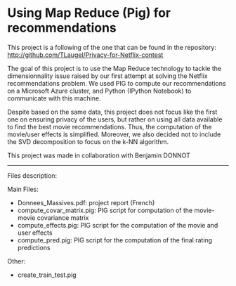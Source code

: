 # Using Map Reduce (Pig) for recommendations
This project is a following of the one that can be found in the repository: http://github.com/TLaugel/Privacy-for-Netflix-contest

The goal of this project is to use the Map Reduce technology to tackle the dimensionnality issue raised by our first attempt at solving the Netflix recommendations problem. We used PIG to compute our recommendations on a Microsoft Azure cluster, and Python (IPython Notebook) to communicate with this machine. 

Despite based on the same data, this project does not focus like the first one on ensuring privacy of the users, but rather on using all data available to find the best movie recommendations. Thus, the computation of the movie/user effects is simplified. Moreover, we also decided not to include the SVD decomposition to focus on the k-NN algorithm.

This project was made in collaboration with Benjamin DONNOT

_________________________
Files description:

Main Files:
- Donnees_Massives.pdf: project report (French)
- compute_covar_matrix.pig: PIG script for computation of the movie-movie covariance matrix
- compute_effects.pig: PIG script for the computation of the movie and user effects
- compute_pred.pig: PIG script for the computation of the final rating predictions

Other:
- create_train_test.pig
